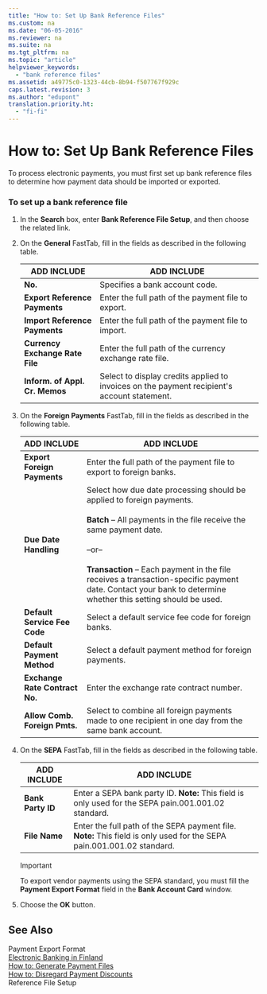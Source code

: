 ```yaml
---
title: "How to: Set Up Bank Reference Files"
ms.custom: na
ms.date: "06-05-2016"
ms.reviewer: na
ms.suite: na
ms.tgt_pltfrm: na
ms.topic: "article"
helpviewer_keywords: 
  - "bank reference files"
ms.assetid: a49775c0-1323-44cb-8b94-f507767f929c
caps.latest.revision: 3
ms.author: "edupont"
translation.priority.ht: 
  - "fi-fi"
---
```

# How to: Set Up Bank Reference Files
To process electronic payments, you must first set up bank reference files to determine how payment data should be imported or exported.  
  
### To set up a bank reference file  
  
1.  In the **Search** box, enter **Bank Reference File Setup**, and then choose the related link.  
  
2.  On the **General** FastTab, fill in the fields as described in the following table.  
  
    |ADD INCLUDE<!--[!INCLUDE[bp_tablefield](../../ApplicationDesign/includes/bp_tablefield_md.md)]-->|ADD INCLUDE<!--[!INCLUDE[bp_tabledescription](../../ApplicationDesign/includes/bp_tabledescription_md.md)]-->|  
    |---------------------------------|---------------------------------------|  
    |**No.**|Specifies a bank account code.|  
    |**Export Reference Payments**|Enter the full path of the payment file to export.|  
    |**Import Reference Payments**|Enter the full path of the payment file to import.|  
    |**Currency Exchange Rate File**|Enter the full path of the currency exchange rate file.|  
    |**Inform. of Appl. Cr. Memos**|Select to display credits applied to invoices on the payment recipient's account statement.|  
  
3.  On the **Foreign Payments** FastTab, fill in the fields as described in the following table.  
  
    |ADD INCLUDE<!--[!INCLUDE[bp_tablefield](../../ApplicationDesign/includes/bp_tablefield_md.md)]-->|ADD INCLUDE<!--[!INCLUDE[bp_tabledescription](../../ApplicationDesign/includes/bp_tabledescription_md.md)]-->|  
    |---------------------------------|---------------------------------------|  
    |**Export Foreign Payments**|Enter the full path of the payment file to export to foreign banks.|  
    |**Due Date Handling**|Select how due date processing should be applied to foreign payments.<br /><br /> **Batch** – All payments in the file receive the same payment date.<br /><br /> –or–<br /><br /> **Transaction** – Each payment in the file receives a transaction\-specific payment date. Contact your bank to determine whether this setting should be used.|  
    |**Default Service Fee Code**|Select a default service fee code for foreign banks.|  
    |**Default Payment Method**|Select a default payment method for foreign payments.|  
    |**Exchange Rate Contract No.**|Enter the exchange rate contract number.|  
    |**Allow Comb. Foreign Pmts.**|Select to combine all foreign payments made to one recipient in one day from the same bank account.|  
  
4.  On the **SEPA** FastTab, fill in the fields as described in the following table.  
  
    |ADD INCLUDE<!--[!INCLUDE[bp_tablefield](../../ApplicationDesign/includes/bp_tablefield_md.md)]-->|ADD INCLUDE<!--[!INCLUDE[bp_tabledescription](../../ApplicationDesign/includes/bp_tabledescription_md.md)]-->|  
    |---------------------------------|---------------------------------------|  
    |**Bank Party ID**|Enter a SEPA bank party ID. **Note:**  This field is only used for the SEPA pain.001.001.02 standard.|  
    |**File Name**|Enter the full path of the SEPA payment file. **Note:**  This field is only used for the SEPA pain.001.001.02 standard.|  
  
    > [!IMPORTANT]  
    >  To export vendor payments using the SEPA standard, you must fill the **Payment Export Format** field in the **Bank Account Card** window.  
  
5.  Choose the **OK** button.  
  
## See Also  
 Payment Export Format   
 [Electronic Banking in Finland](../../LocalFunctionalityForMicrosoftDynamicsNav2016/Finland/electronic-banking-in-finland.md)   
 [How to: Generate Payment Files](../../LocalFunctionalityForMicrosoftDynamicsNav2016/Finland/how-to-generate-payment-files.md)   
 [How to: Disregard Payment Discounts](../../LocalFunctionalityForMicrosoftDynamicsNav2016/Finland/how-to-disregard-payment-discounts.md)   
 Reference File Setup
